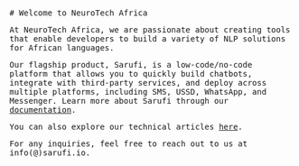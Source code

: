 <samp>
# Welcome to NeuroTech Africa

At NeuroTech Africa, we are passionate about creating tools that enable developers to build a variety of NLP solutions for African languages.

Our flagship product, Sarufi, is a low-code/no-code platform that allows you to quickly build chatbots, integrate with third-party services, and deploy across multiple platforms, including SMS, USSD, WhatsApp, and Messenger. Learn more about Sarufi through our [documentation](https://docs.sarufi.io).

You can also explore our technical articles [here](https://sarufi.io/articles).

For any inquiries, feel free to reach out to us at info(@)sarufi.io.

</samp>

